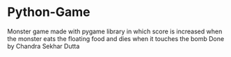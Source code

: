 # Python-Game
Monster game made with pygame library in which score is increased when the monster eats the floating food and dies when it touches the bomb
Done by Chandra Sekhar Dutta
